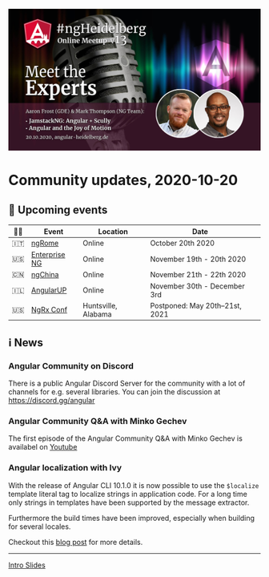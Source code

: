 ![Banner](ngHeidelbergv13.jpg)

# Community updates, 2020-10-20

## 📅 Upcoming events

| 🏳️‍🌈 | Event | Location | Date | |
|------|------|-----|------|-----|
| 🇮🇹 | [ngRome](https://ngrome.io/) | Online | October 20th 2020 | |
| 🇺🇸 | [Enterprise NG](https://www.ng-conf.org/) | Online | November 19th - 20th 2020 | |
| 🇨🇳 | [ngChina](https://ng-china.org/) | Online | November 21th - 22th 2020 | |
| 🇮🇱 | [AngularUP](https://angular-up.com/) | Online | November 30th - December 3rd | |
| 🇺🇸 | [NgRx Conf](https://conf.ngrx.io/) | Huntsville, Alabama | Postponed: May 20th–21st, 2021 | |

## ℹ️ News

### Angular Community on Discord

There is a public Angular Discord Server for the community with a lot of channels for e.g. several libraries. 
You can join the discussion at https://discord.gg/angular

### Angular Community Q&A with Minko Gechev

The first episode of the Angular Community Q&A with Minko Gechev is availabel on [Youtube](https://www.youtube.com/watch?v=ax0JXFeCBIg)

### Angular localization with Ivy

With the release of Angular CLI 10.1.0 it is now possible to use the `$localize` template literal tag to localize strings in application code. For a long time only strings in templates have been supported by the message extractor.

Furthermore the build times have been improved, especially when building for several locales.

Checkout this [blog post](https://blog.angular.io/angular-localization-with-ivy-4d8becefb6aa) for more details.

----


[Intro Slides](https://docs.google.com/presentation/d/1sR4MG3DrKqoAh807iHvAuen7Mcear7DtBoxiDkR-xdg/edit?usp=sharing)

